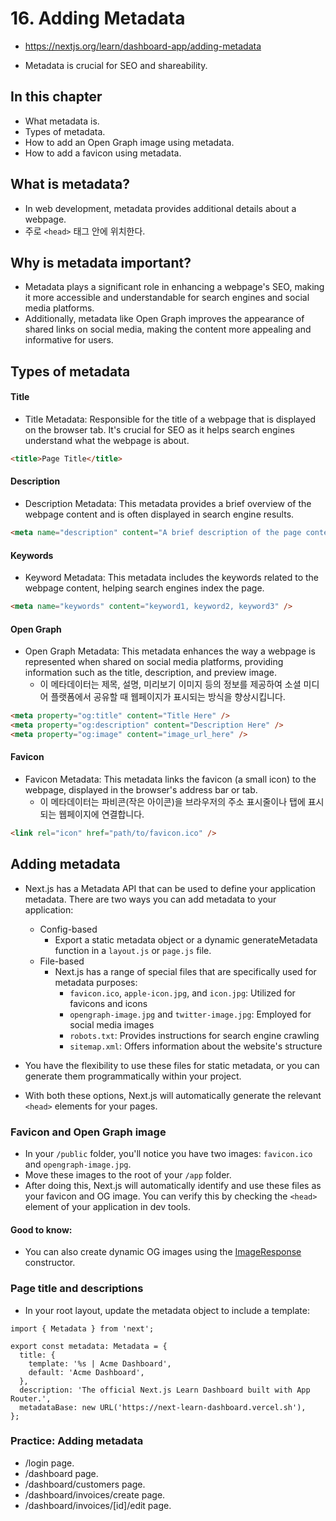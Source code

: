 # 16. Adding Metadata

- https://nextjs.org/learn/dashboard-app/adding-metadata

- Metadata is crucial for SEO and shareability.

## In this chapter

- What metadata is.
- Types of metadata.
- How to add an Open Graph image using metadata.
- How to add a favicon using metadata.

## What is metadata?

- In web development, metadata provides additional details about a webpage.
- 주로 `<head>` 태그 안에 위치한다.

## Why is metadata important?

- Metadata plays a significant role in enhancing a webpage's SEO, making it more accessible and understandable for search engines and social media platforms.
- Additionally, metadata like Open Graph improves the appearance of shared links on social media, making the content more appealing and informative for users.

## Types of metadata

#### Title

- Title Metadata: Responsible for the title of a webpage that is displayed on the browser tab. It's crucial for SEO as it helps search engines understand what the webpage is about.

```html
<title>Page Title</title>
```

#### Description

- Description Metadata: This metadata provides a brief overview of the webpage content and is often displayed in search engine results.

```html
<meta name="description" content="A brief description of the page content." />
```

#### Keywords

- Keyword Metadata: This metadata includes the keywords related to the webpage content, helping search engines index the page.

```html
<meta name="keywords" content="keyword1, keyword2, keyword3" />
```

#### Open Graph

- Open Graph Metadata: This metadata enhances the way a webpage is represented when shared on social media platforms, providing information such as the title, description, and preview image.
  - 이 메타데이터는 제목, 설명, 미리보기 이미지 등의 정보를 제공하여 소셜 미디어 플랫폼에서 공유할 때 웹페이지가 표시되는 방식을 향상시킵니다.

```html
<meta property="og:title" content="Title Here" />
<meta property="og:description" content="Description Here" />
<meta property="og:image" content="image_url_here" />
```

#### Favicon

- Favicon Metadata: This metadata links the favicon (a small icon) to the webpage, displayed in the browser's address bar or tab.
  - 이 메타데이터는 파비콘(작은 아이콘)을 브라우저의 주소 표시줄이나 탭에 표시되는 웹페이지에 연결합니다.

```html
<link rel="icon" href="path/to/favicon.ico" />
```

## Adding metadata

- Next.js has a Metadata API that can be used to define your application metadata. There are two ways you can add metadata to your application:

  - Config-based
    - Export a static metadata object or a dynamic generateMetadata function in a `layout.js` or `page.js` file.
  - File-based
    - Next.js has a range of special files that are specifically used for metadata purposes:
      - `favicon.ico`, `apple-icon.jpg`, and `icon.jpg`: Utilized for favicons and icons
      - `opengraph-image.jpg` and `twitter-image.jpg`: Employed for social media images
      - `robots.txt`: Provides instructions for search engine crawling
      - `sitemap.xml`: Offers information about the website's structure

- You have the flexibility to use these files for static metadata, or you can generate them programmatically within your project.
- With both these options, Next.js will automatically generate the relevant `<head>` elements for your pages.

### Favicon and Open Graph image

- In your `/public` folder, you'll notice you have two images: `favicon.ico` and `opengraph-image.jpg`.
- Move these images to the root of your `/app` folder.
- After doing this, Next.js will automatically identify and use these files as your favicon and OG image. You can verify this by checking the `<head>` element of your application in dev tools.

#### Good to know:

- You can also create dynamic OG images using the [ImageResponse](https://nextjs.org/docs/app/api-reference/functions/image-response) constructor.

### Page title and descriptions

- In your root layout, update the metadata object to include a template:

```tsx
import { Metadata } from 'next';

export const metadata: Metadata = {
  title: {
    template: '%s | Acme Dashboard',
    default: 'Acme Dashboard',
  },
  description: 'The official Next.js Learn Dashboard built with App Router.',
  metadataBase: new URL('https://next-learn-dashboard.vercel.sh'),
};
```

### Practice: Adding metadata

- /login page.
- /dashboard page.
- /dashboard/customers page.
- /dashboard/invoices/create page.
- /dashboard/invoices/[id]/edit page.
